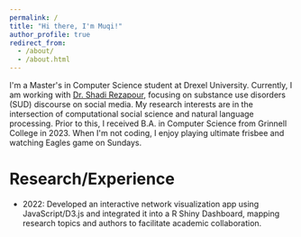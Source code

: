 ```yaml
---
permalink: /
title: "Hi there, I'm Muqi!"
author_profile: true
redirect_from: 
  - /about/
  - /about.html
---
```

I'm a Master's in Computer Science student at Drexel University. Currently, I am working with [Dr. Shadi Rezapour](https://www.shadirezapour.com/research-team), focusing on substance use disorders (SUD) discourse on social media. My research interests are in the intersection of computational social science and natural language processing. Prior to this, I received B.A. in Computer Science from Grinnell College in 2023. When I'm not coding, I enjoy playing ultimate frisbee and watching Eagles game on Sundays.

Research/Experience
======
- 2022: Developed an interactive network visualization app using JavaScript/D3.js and integrated it into a R Shiny Dashboard, mapping research topics and authors to facilitate academic collaboration.



